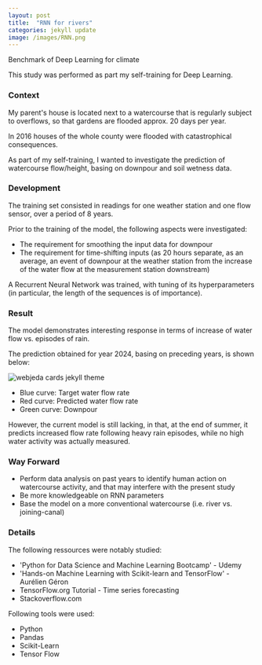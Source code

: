 ```yaml
---
layout: post
title:  "RNN for rivers"
categories: jekyll update
image: /images/RNN.png
---
```


Benchmark of Deep Learning for climate

This study was performed as part my self-training for Deep Learning.

<h3>Context</h3>

My parent's house is located next to a watercourse that is regularly subject to overflows, so that gardens are flooded approx. 20 days per year.

In 2016 houses of the whole county were flooded with catastrophical consequences.

As part of my self-training, I wanted to investigate the prediction of watercourse flow/height, basing on downpour and soil wetness data.


<h3>Development</h3>

The training set consisted in readings for one weather station and one flow sensor, over a period of 8 years.

Prior to the training of the model, the following aspects were investigated:
<ul class="list-group">
  <li class="list-group-item">The requirement for smoothing the input data for downpour</li>
  <li class="list-group-item">The requirement for time-shifting inputs (as 20 hours separate, as an average, an event of downpour at the weather station from the increase of the water flow at the measurement station downstream)</li>
</ul>

<div class="mt20"></div>

A Recurrent Neural Network was trained, with tuning of its hyperparameters (in particular, the length of the sequences is of importance).

<h3>Result</h3>

The model demonstrates interesting response in terms of increase of water flow vs. episodes of rain.

The prediction obtained for year 2024, basing on preceding years, is shown below:

![webjeda cards jekyll theme]({{site.baseurl}}/images/RNN.png)
<div class="mt20"></div>

<ul class="list-group">
  <li class="list-group-item">Blue curve: Target water flow rate</li>
  <li class="list-group-item">Red curve: Predicted water flow rate</li>
  <li class="list-group-item">Green curve: Downpour</li>
</ul>

<div class="mt20"></div>

However, the current model is still lacking, in that, at the end of summer, it predicts increased flow rate following heavy rain episodes, while no high water activity was actually measured.

<h3>Way Forward</h3>

<ul class="list-group">
  <li class="list-group-item">Perform data analysis on past years to identify human action on watercourse activity, and that may interfere with the present study</li>
  <li class="list-group-item">Be more knowledgeable on RNN parameters</li>
  <li class="list-group-item">Base the model on a more conventional watercourse (i.e. river vs. joining-canal)</li>
</ul>

<div class="mt20"></div>

<h3>Details</h3>

The following ressources were notably studied:
<ul class="list-group">
  <li class="list-group-item">'Python for Data Science and Machine Learning Bootcamp' - Udemy</li>
  <li class="list-group-item">'Hands-on Machine Learning with Scikit-learn and TensorFlow' - Aurélien Géron</li>
  <li class="list-group-item">TensorFlow.org Tutorial - Time series forecasting</li>
  <li class="list-group-item">Stackoverflow.com</li>
</ul>

<div class="mt20"></div>

Following tools were used:
<ul class="list-group">
  <li class="list-group-item">Python</li>
  <li class="list-group-item">Pandas</li>
  <li class="list-group-item">Scikit-Learn</li>
  <li class="list-group-item">Tensor Flow</li>
</ul>
